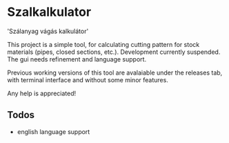 # Szalkalkulator
'Szálanyag vágás kalkulátor'

This project is a simple tool, for calculating cutting pattern for stock materials (pipes, closed sections, etc.).
Development currently suspended. The gui needs refinement and language support.

Previous working versions of this tool are avalaiable under the releases tab, with terminal interface and without some minor features.

Any help is appreciated!

## Todos
* english language support
